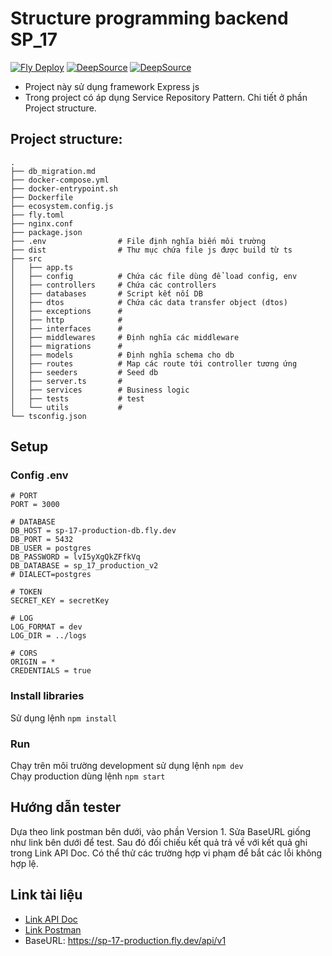 # Structure programming backend SP_17

[![Fly Deploy](https://github.com/hahunavth/sp-be/actions/workflows/fly.yml/badge.svg)](https://github.com/hahunavth/sp-be/actions/workflows/fly.yml)
[![DeepSource](https://deepsource.io/gh/hahunavth/sp-be.svg/?label=active+issues&show_trend=true&token=97t8NqhWzrn9KdmWLvxuowG0)](https://deepsource.io/gh/hahunavth/sp-be/?ref=repository-badge)
[![DeepSource](https://deepsource.io/gh/hahunavth/sp-be.svg/?label=resolved+issues&show_trend=true&token=97t8NqhWzrn9KdmWLvxuowG0)](https://deepsource.io/gh/hahunavth/sp-be/?ref=repository-badge)

- Project này sử dụng framework Express js
- Trong project có áp dụng Service Repository Pattern. Chi tiết ở phần Project structure.

## Project structure:

```shell
.
├── db_migration.md
├── docker-compose.yml
├── docker-entrypoint.sh
├── Dockerfile
├── ecosystem.config.js
├── fly.toml
├── nginx.conf
├── package.json
├── .env                # File định nghĩa biến môi trường
├── dist                # Thư mục chứa file js được build từ ts
├── src
│   ├── app.ts
│   ├── config          # Chứa các file dùng để load config, env
│   ├── controllers     # Chứa các controllers
│   ├── databases       # Script kết nối DB
│   ├── dtos            # Chứa các data transfer object (dtos)
│   ├── exceptions      #
│   ├── http            #
│   ├── interfaces      #
│   ├── middlewares     # Định nghĩa các middleware
│   ├── migrations      #
│   ├── models          # Định nghĩa schema cho db
│   ├── routes          # Map các route tới controller tương ứng
│   ├── seeders         # Seed db
│   ├── server.ts       #
│   ├── services        # Business logic
│   ├── tests           # test
│   └── utils           #
└── tsconfig.json
```

## Setup

### Config .env

```
# PORT
PORT = 3000

# DATABASE
DB_HOST = sp-17-production-db.fly.dev
DB_PORT = 5432
DB_USER = postgres
DB_PASSWORD = lvI5yXgQkZFfkVq
DB_DATABASE = sp_17_production_v2
# DIALECT=postgres

# TOKEN
SECRET_KEY = secretKey

# LOG
LOG_FORMAT = dev
LOG_DIR = ../logs

# CORS
ORIGIN = *
CREDENTIALS = true
```

### Install libraries

Sử dụng lệnh `npm install`

### Run

Chạy trên môi trường development sử dụng lệnh `npm dev`
<br>
Chạy production dùng lệnh `npm start`

## Hướng dẫn tester

<p>Dựa theo link postman bên dưới, vào phần Version 1. Sửa BaseURL giống như link bên dưới để test. Sau đó đối chiếu kết quả trả về với kết quả ghi trong Link API Doc. Có thể thử các trường hợp vi phạm để bắt các lỗi không hợp lệ.</p>

## Link tài liệu

<ul>
  <li><a href="https://husteduvn.sharepoint.com/:x:/s/IT44922022I-CGiang/EY666IL81J1HtFxlS2VlZRUB4jN1OfpGH_LN2Tg2Gj_5pQ?e=vp5ZuN">Link API Doc</a></li>
  <li><a href="https://www.postman.com/lunar-star-420883/workspace/sp-17/overview">Link Postman</a></li>
  <li>BaseURL: <a href="https://sp-17-production.fly.dev/api/v1">https://sp-17-production.fly.dev/api/v1</a></li>
</ul>
